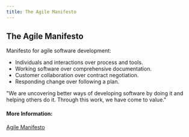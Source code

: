 ```yaml
---
title: The Agile Manifesto
---
```

## The Agile Manifesto

Manifesto for agile software development: 
  - Individuals and interactions over process and tools.
  - Working software over comprehensive documentation.
  - Customer collaboration over contract negotiation.
  - Responding change over following a plan.

"We are uncovering better ways of developing software by doing it and helping others do it. Through this work, we have come to value."

#### More Information:

[Agile Manifesto](http://agilemanifesto.org/)

